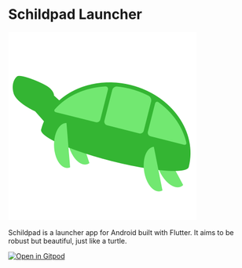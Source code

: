 # Schildpad Launcher

![Schildpad Logo](/assets/schildpad_logo.svg)

Schildpad is a launcher app for Android built with Flutter. It aims to be robust but beautiful, just like a turtle.

[![Open in Gitpod](https://gitpod.io/button/open-in-gitpod.svg)](https://gitpod.io/#https://github.com/joelpaulkoch/schildpad)